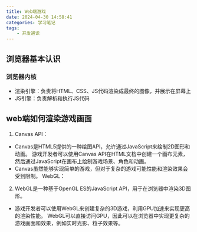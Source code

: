 ```yaml
---
title: Web端游戏
date: 2024-04-30 14:58:41
categories: 学习笔记
tags:
    - 开发通识
---
```


## 浏览器基本认识

### 浏览器内核

- 渲染引擎：负责将HTML、CSS、JS代码渲染成最终的图像，并展示在屏幕上
- JS引擎：负责解析和执行JS代码


## web端如何渲染游戏画面
1. Canvas API：

- Canvas是HTML5提供的一种绘图API，允许通过JavaScript来绘制2D图形和动画。
游戏开发者可以使用Canvas API在HTML文档中创建一个画布元素，然后通过JavaScript在画布上绘制游戏场景、角色和动画。
- Canvas虽然能够实现简单的游戏，但对于复杂的游戏可能性能和渲染效果会受到限制。
WebGL：

2. WebGL是一种基于OpenGL ES的JavaScript API，用于在浏览器中渲染3D图形。
- 游戏开发者可以使用WebGL来创建复杂的3D游戏，利用GPU加速来实现更高的渲染性能。
WebGL可以直接访问GPU，因此可以在浏览器中实现更复杂的游戏画面和效果，例如实时光影、粒子效果等。